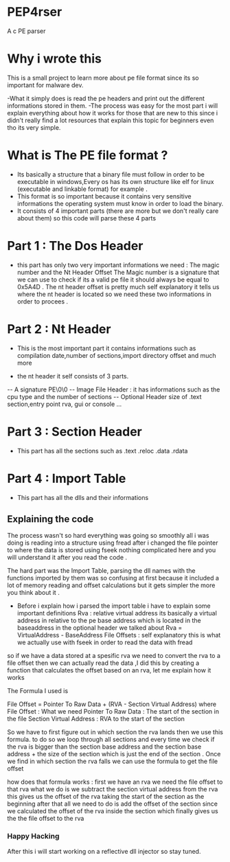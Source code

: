 # PEP4rser
A c PE parser 



# Why i wrote this 
This is a small project to learn more about pe file format since its so important for malware dev.

-What it simply does is read the pe headers and print out the different informations stored in them.
-The process was easy for the most part i will explain everything about how it works for those that are new to this since i didn't really find a lot resources that explain this topic for beginners even tho its very simple.

# What is The PE file format ?
- Its basically a structure that a binary file must follow  in order to be executable in windows,Every os has its own structure like elf for linux (executable and linkable format) for example .
- This format is so important because it contains very sensitive informations the operating system must know in order to load the binary.
- It consists of 4 important parts (there are more but we don't really care about them) so this code will parse these 4 parts

# Part 1 : The Dos Header
- this part has only two very important informations we need : The magic number and the Nt Header Offset
  The Magic number is a signature that we can use to check if its a valid pe file it should always be equal to 0x5A4D . The nt header offset is pretty much self explanatory it tells us where the nt header is located so we need these two informations in order to procees .
# Part 2 : Nt Header
- This is the most important part it contains informations such as compilation date,number of sections,import directory offset and much more
  
- the nt header it self consists of 3 parts.
  
-- A signature PE\0\0
-- Image File Header : it has informations such as the cpu type and the number of sections
-- Optional Header
  size of .text section,entry point rva, gui or console ...
# Part 3 : Section Header
- This part has all the sections such as .text .reloc .data .rdata
# Part 4 : Import Table
- This part has all the dlls and their informations

## Explaining the code 
The process wasn't so hard everything was going so smoothly all i was doing is reading into a structure using fread after i changed the file pointer to where the data is stored using fseek nothing complicated here and you will understand it after you read the code . 

The hard part was the Import Table, parsing the dll names with the functions imported by them was so confusing at first because it included a lot of memory reading and offset calculations but it gets simpler the more you think about it .

- Before i explain how i parsed the import table i have to explain some important definitions 
Rva : relative virtual address its basically a virtual address in relative to the pe base address which is located in the baseaddress in the optional header we talked about 
Rva = VirtualAddress - BaseAddress
File Offsets : self explanatory this is what we actually use with fseek in order to read the data with fread

 so if we have a data stored at a spesific rva we need to convert the rva to a file offset then we can actually read the data ,I did this by creating a function that calculates the offset based on an rva, let me explain how it works 

 The Formula I used is

 File Offset = Pointer To Raw Data + (RVA - Section Virtual Address)
 where 
 File Offset : What we need
 Pointer To Raw Data : The start of the section in the file
 Section Virtual Address : RVA to the start of the section 

 So we have to first figure out in which section the rva lands then we use this formula.
 to do so we loop through all sections and every time we check if the rva is bigger than the section base address and the section base address + the size of the section which is just the end of the section .
 Once we find in which section the rva falls we can use the formula to get the file offset 

 how does that formula works : 
 first we have an rva we need the file offset to that rva 
 what we do is we subtract the section virtual address from the rva this gives us the offset of the rva taking the start of the section as the beginning after that all we need to do is add the offset of the section since we calculated the offset of the rva inside the section which finally gives us the the file offset to the rva 

 ### Happy Hacking
 After this i will start working on a reflective dll injector so stay tuned.
